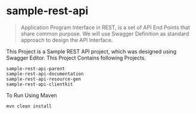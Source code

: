 # sample-rest-api
> Application Program Interface in REST, is a set of API End Points that share common purpose.
> We will use Swagger Definition as standard approach to design the API Interface.

This Project is a Sample REST API project, which was designed using Swagger Editor.
This Project Contains following Projects.

```
sample-rest-api-parent
sample-rest-api-documentation
sample-rest-api-resource-gen
sample-rest-api-clientkit
```

To Run Using Maven 

```
mvn clean install
```
